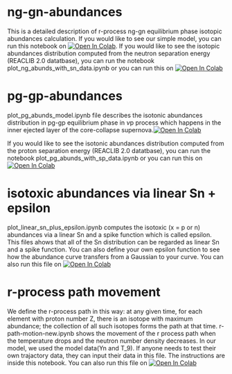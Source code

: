# ng-gn-abundances
This is a detailed description of r-process ng-gn equilibrium phase isotopic abundances calculation. If you would like to see our simple model, you can run this notebook on [![Open In Colab](https://colab.research.google.com/assets/colab-badge.svg)](https://colab.research.google.com/github/mengkel/ng-gn-abundances/blob/main/plot_ng_abunds_model.ipynb).
If you would like to see the isotopic abundances distribution computed from the neutron separation energy (REACLIB 2.0 datatbase), you can run the notebook plot_ng_abunds_with_sn_data.ipynb or you can run  this on [![Open In Colab](https://colab.research.google.com/assets/colab-badge.svg)](https://colab.research.google.com/github/mengkel/ng-gn-abundances/blob/main/plot_ng_abunds_with_sn_data.ipynb)

# pg-gp-abundances
plot_pg_abunds_model.ipynb file describes the isotonic abundances distribution in pg-gp equilibrium phase in $\nu$p process which happens in the inner ejected layer of the core-collapse supernova.[![Open In Colab](https://colab.research.google.com/assets/colab-badge.svg)](https://colab.research.google.com/github/mengkel/ng-gn-abundances/blob/main/plot_pg_abunds_model.ipynb)

If you would like to see the isotonic abundances distribution computed from the proton separation energy (REACLIB 2.0 datatbase), you can run the notebook plot_pg_abunds_with_sp_data.ipynb or you can run  this on [![Open In Colab](https://colab.research.google.com/assets/colab-badge.svg)](https://colab.research.google.com/github/mengkel/ng-gn-abundances/blob/main/plot_pg_abunds_with_sp_data.ipynb)

# isotoxic abundances via linear Sn + epsilon
plot_linear_sn_plus_epsilon.ipynb computes the isotoxic (x = p or n) abundances via a linear Sn and a spike function which is called epsilon. This files ahows that all of the Sn distribution can be regarded as linear Sn and a spike function. You can also define your own epsilon function to see how the abundance curve transfers from a Gaussian to your curve. You can also run this file on [![Open In Colab](https://colab.research.google.com/assets/colab-badge.svg)](https://colab.research.google.com/github/mengkel/ng-gn-abundances/blob/main/plot_linear_sn_plus_epsilon.ipynb)

# r-process path movement
We define the r-process path in this way: at any given time, for each element with proton number Z, there is an isotope with maximum abundance; the collection of all such isotopes forms the path at that time. r-path-motion-new.ipynb shows the movement of the r process path when the temperature drops and the neutron number density decreases. In our model, we used the model data(Yn and T_9). If anyone needs to test their own trajactory data, they can input their data in this file. The instructions are inside this notebook. You can also run this file on [![Open In Colab](https://colab.research.google.com/assets/colab-badge.svg)](https://colab.research.google.com/github/mengkel/ng-gn-abundances/blob/main/r-path-motion-new.ipynb)

